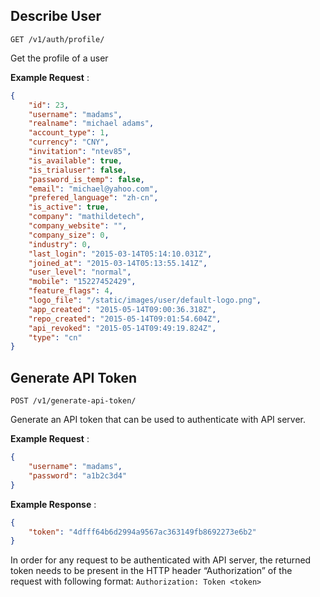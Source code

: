 ## Describe User
`GET /v1/auth/profile/`

Get the profile of a user

**Example Request** :
```json
{
    "id": 23,
    "username": "madams",
    "realname": "michael adams",
    "account_type": 1,
    "currency": "CNY",
    "invitation": "ntev85",
    "is_available": true,
    "is_trialuser": false,
    "password_is_temp": false,
    "email": "michael@yahoo.com",
    "prefered_language": "zh-cn",
    "is_active": true,
    "company": "mathildetech",
    "company_website": "",
    "company_size": 0,
    "industry": 0,
    "last_login": "2015-03-14T05:14:10.031Z",
    "joined_at": "2015-03-14T05:13:55.141Z",
    "user_level": "normal",
    "mobile": "15227452429",
    "feature_flags": 4,
    "logo_file": "/static/images/user/default-logo.png",
    "app_created": "2015-05-14T09:00:36.318Z",
    "repo_created": "2015-05-14T09:01:54.604Z",
    "api_revoked": "2015-05-14T09:49:19.824Z",
    "type": "cn"
}
```

## Generate API Token

`POST /v1/generate-api-token/`

Generate an API token that can be used to authenticate with API server.

**Example Request** :
```json
{
    "username": "madams",
    "password": "a1b2c3d4"
}
```

**Example Response** :
```json
{
    "token": "4dfff64b6d2994a9567ac363149fb8692273e6b2"
}​
```

In order for any request to be authenticated with API server, the returned token needs to be present in the HTTP header “Authorization” of the request with following format:
`Authorization: Token <token>`
